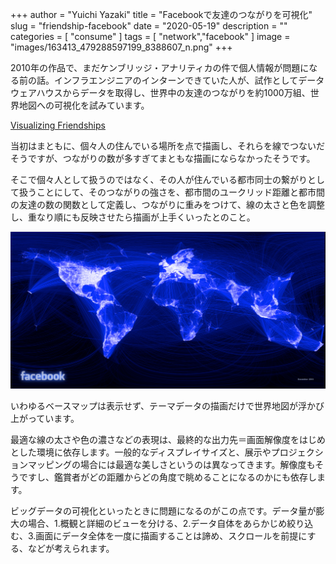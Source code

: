 +++
author = "Yuichi Yazaki"
title = "Facebookで友達のつながりを可視化"
slug = "friendship-facebook"
date = "2020-05-19"
description = ""
categories = [
    "consume"
]
tags = [
    "network","facebook"
]
image = "images/163413_479288597199_8388607_n.png"
+++

2010年の作品で、まだケンブリッジ・アナリティカの件で個人情報が問題になる前の話。インフラエンジニアのインターンできていた人が、試作としてデータウェアハウスからデータを取得し、世界中の友達のつながりを約1000万組、世界地図への可視化を試みています。

<!--more-->

[Visualizing Friendships](https://www.facebook.com/notes/10158791468612200/)

当初はまともに、個々人の住んでいる場所を点で描画し、それらを線でつないだそうですが、つながりの数が多すぎてまともな描画にならなかったそうです。

そこで個々人として扱うのではなく、その人が住んでいる都市同士の繋がりとして扱うことにして、そのつながりの強さを、都市間のユークリッド距離と都市間の友達の数の関数として定義し、つながりに重みをつけて、線の太さと色を調整し、重なり順にも反映させたら描画が上手くいったとのこと。

![](images/163413_479288597199_8388607_n.png)

いわゆるベースマップは表示せず、テーマデータの描画だけで世界地図が浮かび上がっています。

最適な線の太さや色の濃さなどの表現は、最終的な出力先＝画面解像度をはじめとした環境に依存します。一般的なディスプレイサイズと、展示やプロジェクションマッピングの場合には最適な美しさというのは異なってきます。解像度もそうですし、鑑賞者がどの距離からどの角度で眺めることになるのかにも依存します。

ビッグデータの可視化といったときに問題になるのがこの点です。データ量が膨大の場合、1.概観と詳細のビューを分ける、2.データ自体をあらかじめ絞り込む、3.画面にデータ全体を一度に描画することは諦め、スクロールを前提にする、などが考えられます。
